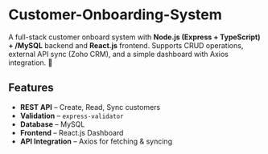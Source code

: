 # Customer-Onboarding-System



A full-stack customer onboard system with **Node.js (Express + TypeScript) + /MySQL** backend and **React.js** frontend. Supports CRUD operations, external API sync (Zoho CRM), and a simple dashboard with Axios integration. 🚀  

## Features  
-  **REST API** – Create, Read, Sync customers  
-  **Validation** – `express-validator`  
-  **Database** – MySQL  
-  **Frontend** – React.js Dashboard  
-  **API Integration** – Axios for fetching & syncing  


